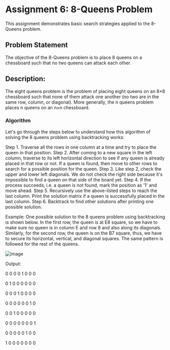 # Assignment 6: 8-Queens Problem
This assignment demonstrates basic search strategies applied to the 8-Queens problem.

## Problem Statement
The objective of the 8-Queens problem is to place 8 queens on a chessboard such that no two queens can attack each other.

## Description:
The eight queens problem is the problem of placing eight queens on an 8×8 chessboard such that none of them attack one another (no two are in the same row, column, or diagonal). 
More generally, the n queens problem places n queens on an n×n chessboard.

### Algorithm
Let's go through the steps below to understand how this algorithm of solving the 8 queens problem using backtracking works:

Step 1. Traverse all the rows in one column at a time and try to place the queen in that position.
Step 2.  After coming to a new square in the left column, traverse to its left horizontal direction to see if any queen is already placed in that row or not. 
If a queen is found, then move to other rows to search for a possible position for the queen.
Step 3.  Like step 2, check the upper and lower left diagonals. We do not check the right side because it's impossible to find a queen on that side of the board yet.
Step 4. If the process succeeds, i.e. a queen is not found, mark the position as '1' and move ahead.
Step 5.  Recursively use the above-listed steps to reach the last column. Print the solution matrix if a queen is successfully placed in the last column.
Step 6.  Backtrack to find other solutions after printing one possible solution.

Example: One possible solution to the 8 queens problem using backtracking is shown below. In the first row, the queen is at E8 square, so we have to make sure no queen is in column E and row 8 and also along its diagonals. 
Similarly, for the second row, the queen is on the B7 square, thus, we have to secure its horizontal, vertical, and diagonal squares. 
The same pattern is followed for the rest of the queens. 

![image](https://github.com/user-attachments/assets/fcfb67bf-1508-4420-95dc-e0272d9631a3)

Output:

 

0 0 0 0 1 0 0 0

0 1 0 0 0 0 0 0

0 0 0 1 0 0 0 0

0 0 0 0 0 0 1 0

0 0 1 0 0 0 0 0

0 0 0 0 0 0 0 1

0 0 0 0 0 1 0 0

1 0 0 0 0 0 0 0
